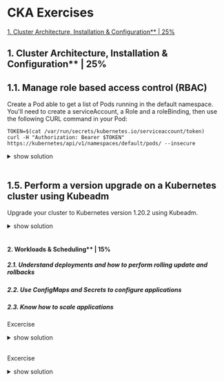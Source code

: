 # CKA Exercises

[1. Cluster Architecture, Installation & Configuration**	| 25%](CKA-exercises#Cluster-Architecture-Installation-&-Configuration)

## 1. Cluster Architecture, Installation & Configuration**	| 25%  
## 1.1. Manage role based access control (RBAC)

Create a Pod able to get a list of Pods running in the default namespace.
You'll need to create a serviceAccount, a Role and a roleBinding, then use the following CURL command in your Pod:
```
TOKEN=$(cat /var/run/secrets/kubernetes.io/serviceaccount/token)
curl -H "Authorization: Bearer $TOKEN" https://kubernetes/api/v1/namespaces/default/pods/ --insecure
```
<details><summary>show solution</summary>
<p>

Create a serviceAccount:
```
kubectl create sa sa-demo
```
serviceAccount YAML file:
```yaml
apiVersion: v1
kind: ServiceAccount
metadata:
  name: sa-demo
  namespace: default
```
Create a Role allowing to list pods:
```
kubectl create role role-list-pods --verb=list --resource=pods
```
Role YAML file:
```yaml
apiVersion: rbac.authorization.k8s.io/v1
kind: Role
metadata:
  name: role-list-pods
  namespace: default
rules:
- apiGroups:
  - ""
  resources:
  - pods
  verbs:
  - list
```
Create a RoleBinding for the `role-list-pods` Role to the `sa-demo` serviceAccount:
```
kubectl create rolebinding rb-list-pods --serviceaccount=default:sa-demo --role=role-list-pods
```
RoleBinding YAML file:
```yaml
apiVersion: rbac.authorization.k8s.io/v1
kind: RoleBinding
metadata:
  name: rb-list-pods
  namespace: default
roleRef:
  apiGroup: rbac.authorization.k8s.io
  kind: Role
  name: role-list-pods
subjects:
- kind: ServiceAccount
  name: sa-demo
  namespace: default
```

Create a Pod using the `sa-demo` serviceAccount:
```
kubectl run -it pod-sa-demo --image=alpine --serviceaccount=sa-demo --rm
```

Pod YAML file:
```yaml
apiVersion: v1
kind: Pod
metadata:
 name: pod-sa-demo
spec:
 serviceAccountName: sa-demo   #<---
 containers:
 - name: alpine
   image: alpine
   command:
   - "/bin/sh"
     - "-c"
     - "apk add curl"
     - "TOKEN=$(cat /var/run/secrets/kubernetes.io/serviceaccount/token)"
     - 'curl -H "Authorization: Bearer $TOKEN" https://kubernetes/api/v1/namespaces/default/pods/ --insecure'
```

Verify you can get the list of Pods running in the default namespace from the API server:

```
apk add curl
TOKEN=$(cat /var/run/secrets/kubernetes.io/serviceaccount/token)
curl -H "Authorization: Bearer $TOKEN" https://kubernetes/api/v1/namespaces/default/pods/ --insecure
```

Pods list is shown: 
```
{
  "kind": "PodList",
  "apiVersion": "v1",
  "metadata": {
    "resourceVersion": "710310"
  },
  "items": [
    ...
    
```
If it fails, you'd get this:
```
{
  "kind": "Status",
  "apiVersion": "v1",
  "metadata": {

  },
  "status": "Failure",
  "message": "pods is forbidden: User \"system:serviceaccount:default:default\" cannot list resource \"pods\" in API group \"\" in the namespace \"default\"",
  "reason": "Forbidden",
  "details": {
    "kind": "pods"
  },
  "code": 403
}
```

</p>
</details>
<br/>

## 1.5. Perform a version upgrade on a Kubernetes cluster using Kubeadm

Upgrade your cluster to Kubernetes version 1.20.2 using Kubeadm.

<details><summary>show solution</summary>
<p>

Upgrade the Control Plane:
```
kubeadm version 
sudo apt-mark unhold kubeadm 
sudo apt-get update 
sudo apt-get install -y kubeadm=1.20.2-00 
sudo apt-mark hold kubeadm
sudo kubeadm upgrade node 
kubeadm version 

kubectl drain <control-node> --ignore-daemonsets
kubectl version 
sudo apt-mark unhold kubelet kubectl 
sudo apt-get update 
sudo apt-get install -y kubelet=1.20.2-00 kubectl=1.20.2-00 
sudo apt-mark hold kubelet kubectl 
sudo systemctl daemon-reload 
sudo systemctl restart kubelet 
kubectl version

kubectl get nodes
```
Upgrade each Worker Node:
```
kubectl drain <worker-node> --ignore-daemonsets
ssh <worker-node>
sudo apt-get install -y --allow-change-held-packages kubeadm=<version>

sudo kubeadm upgrade node

sudo apt-get update && \
sudo apt-get install -y --allow-change-held-packages kubelet=<version> kubectl=<version>
sudo systemctl daemon-reload
sudo systemctl restart kubelet
exit
kubectl uncordon <control-node>
kubectl get nodes
```
</p>
</details>
<br/>

#### 2. Workloads & Scheduling**	| 15%  
##### 2.1. Understand deployments and how to perform rolling update and rollbacks
##### 2.2. Use ConfigMaps and Secrets to configure applications
##### 2.3. Know how to scale applications

Excercise
<details><summary>show solution</summary>
<p>
```
```
</p>
</details>
<br/>

Excercise
<details><summary>show solution</summary>
<p>
```
```
</p>
</details>
<br/>